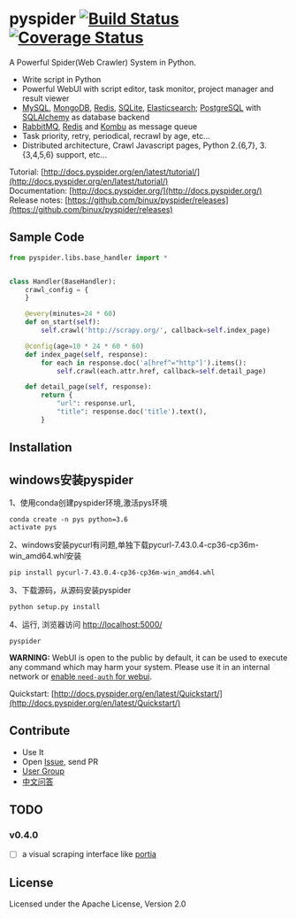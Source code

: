 pyspider [![Build Status]][Travis CI] [![Coverage Status]][Coverage]
========

A Powerful Spider(Web Crawler) System in Python.

- Write script in Python
- Powerful WebUI with script editor, task monitor, project manager and result viewer
- [MySQL](https://www.mysql.com/), [MongoDB](https://www.mongodb.org/), [Redis](http://redis.io/), [SQLite](https://www.sqlite.org/), [Elasticsearch](https://www.elastic.co/products/elasticsearch); [PostgreSQL](http://www.postgresql.org/) with [SQLAlchemy](http://www.sqlalchemy.org/) as database backend
- [RabbitMQ](http://www.rabbitmq.com/), [Redis](http://redis.io/) and [Kombu](http://kombu.readthedocs.org/) as message queue
- Task priority, retry, periodical, recrawl by age, etc...
- Distributed architecture, Crawl Javascript pages, Python 2.{6,7}, 3.{3,4,5,6} support, etc...

Tutorial: [http://docs.pyspider.org/en/latest/tutorial/](http://docs.pyspider.org/en/latest/tutorial/)  
Documentation: [http://docs.pyspider.org/](http://docs.pyspider.org/)  
Release notes: [https://github.com/binux/pyspider/releases](https://github.com/binux/pyspider/releases)  

Sample Code 
-----------

```python
from pyspider.libs.base_handler import *


class Handler(BaseHandler):
    crawl_config = {
    }

    @every(minutes=24 * 60)
    def on_start(self):
        self.crawl('http://scrapy.org/', callback=self.index_page)

    @config(age=10 * 24 * 60 * 60)
    def index_page(self, response):
        for each in response.doc('a[href^="http"]').items():
            self.crawl(each.attr.href, callback=self.detail_page)

    def detail_page(self, response):
        return {
            "url": response.url,
            "title": response.doc('title').text(),
        }
```


Installation
------------
windows安装pyspider
---
1、使用conda创建pyspider环境,激活pys环境
```
conda create -n pys python=3.6
activate pys
```
2、windows安装pycurl有问题,单独下载pycurl-7.43.0.4-cp36-cp36m-win_amd64.whl安装
```
pip install pycurl-7.43.0.4-cp36-cp36m-win_amd64.whl
```
3、下载源码，从源码安装pyspider
```
python setup.py install
```
4、运行, 浏览器访问 [http://localhost:5000/](http://localhost:5000/)
```
pyspider
```
**WARNING:** WebUI is open to the public by default, it can be used to execute any command which may harm your system. Please use it in an internal network or [enable `need-auth` for webui](http://docs.pyspider.org/en/latest/Command-Line/#-config).

Quickstart: [http://docs.pyspider.org/en/latest/Quickstart/](http://docs.pyspider.org/en/latest/Quickstart/)

Contribute
----------

* Use It
* Open [Issue], send PR
* [User Group]
* [中文问答](http://segmentfault.com/t/pyspider)


TODO
----

### v0.4.0

- [ ] a visual scraping interface like [portia](https://github.com/scrapinghub/portia)


License
-------
Licensed under the Apache License, Version 2.0


[Build Status]:         https://img.shields.io/travis/binux/pyspider/master.svg?style=flat
[Travis CI]:            https://travis-ci.org/binux/pyspider
[Coverage Status]:      https://img.shields.io/coveralls/binux/pyspider.svg?branch=master&style=flat
[Coverage]:             https://coveralls.io/r/binux/pyspider
[Try]:                  https://img.shields.io/badge/try-pyspider-blue.svg?style=flat
[Issue]:                https://github.com/binux/pyspider/issues
[User Group]:           https://groups.google.com/group/pyspider-users
